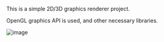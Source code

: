 This is a simple 2D/3D graphics renderer project.

OpenGL graphics API is used, and other necessary libraries.

![image](https://github.com/user-attachments/assets/e2815a34-041e-4668-a5f0-61574bdf3026)
